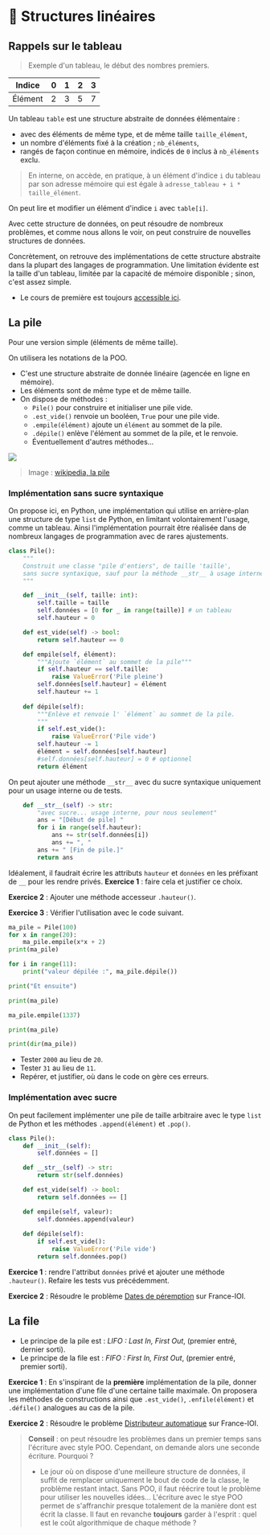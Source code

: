 # 🚛 Structures linéaires

## Rappels sur le tableau

> Exemple d'un tableau, le début des nombres premiers.

|Indice | $0$ | $1$ | $2$ | $3$ |
|-------|-----|-----|-----|-----|
|Élément| $2$ | $3$ | $5$ | $7$ |

Un tableau `table` est une structure abstraite de données élémentaire :
* avec des éléments de même type, et de même taille `taille_élément`,
* un nombre d'éléments fixé à la création ; `nb_éléments`,
* rangés de façon continue en mémoire, indicés de `0` inclus à `nb_éléments` exclu.

> En interne, on accède, en pratique, à un élément d'indice `i` du tableau par son adresse mémoire qui est égale à `adresse_tableau + i * taille_élément`.

On peut lire et modifier un élément d'indice `i` avec `table[i]`.

Avec cette structure de données, on peut résoudre de nombreux problèmes, et comme nous allons le voir, on peut construire de nouvelles structures de données.

Concrètement, on retrouve des implémentations de cette structure abstraite dans la plupart des langages de programmation. Une limitation évidente est la taille d'un tableau, limitée par la capacité de mémoire disponible ; sinon, c'est assez simple.

* Le cours de première est toujours [accessible ici](https://franckchambon.github.io/ClasseVirtuelle/NSI/nsi-accueil.html).

## La pile

Pour une version simple (éléments de même taille).

On utilisera les notations de la POO.

* C'est une structure abstraite de donnée linéaire (agencée en ligne en mémoire).
* Les éléments sont de même type et de même taille.
* On dispose de méthodes :
    * `Pile()` pour construire et initialiser une pile vide.
    * `.est_vide()` renvoie un booléen, `True` pour une pile vide.
    * `.empile(élément)` ajoute un `élément` au sommet de la pile.
    * `.dépile()` enlève l'élément au sommet de la pile, et le renvoie.
    * Éventuellement d'autres méthodes...

![](Stack_(data_structure)_LIFO.svg.png)
> Image : [wikipedia, la pile](https://fr.wikipedia.org/wiki/Pile_%28informatique%29)

### Implémentation sans sucre syntaxique

On propose ici, en Python, une implémentation qui utilise en arrière-plan une structure de type `list` de Python, en limitant volontairement l'usage, comme un tableau. Ainsi l'implémentation pourrait être réalisée dans de nombreux langages de programmation avec de rares ajustements.

```python
class Pile():
    """
    Construit une classe "pile d'entiers", de taille 'taille',
    sans sucre syntaxique, sauf pour la méthode __str__ à usage interne.
    """

    def __init__(self, taille: int):
        self.taille = taille
        self.données = [0 for _ in range(taille)] # un tableau
        self.hauteur = 0

    def est_vide(self) -> bool:
        return self.hauteur == 0

    def empile(self, élément):
        """Ajoute `élément` au sommet de la pile"""
        if self.hauteur == self.taille:
            raise ValueError('Pile pleine')
        self.données[self.hauteur] = élément
        self.hauteur += 1
    
    def dépile(self):
        """Enlève et renvoie l' `élément` au sommet de la pile.
        """
        if self.est_vide():
            raise ValueError('Pile vide')
        self.hauteur -= 1
        élément = self.données[self.hauteur]
        #self.données[self.hauteur] = 0 # optionnel
        return élément
```

On peut ajouter une méthode `__str__` avec du sucre syntaxique uniquement pour un usage interne ou de tests.

```python
    def __str__(self) -> str:
        "avec sucre... usage interne, pour nous seulement"
        ans = "[Début de pile] "
        for i in range(self.hauteur):
            ans += str(self.données[i])
            ans += ", "
        ans += " [Fin de pile.]"
        return ans
```

Idéalement, il faudrait écrire les attributs `hauteur` et `données` en les préfixant de `__` pour les rendre privés. **Exercice 1** : faire cela et justifier ce choix.

**Exercice 2** : Ajouter une méthode accesseur `.hauteur()`.

**Exercice 3** : Vérifier l'utilisation avec le code suivant.

```python
ma_pile = Pile(100)
for x in range(20):
    ma_pile.empile(x*x + 2)
print(ma_pile)

for i in range(11):
    print("valeur dépilée :", ma_pile.dépile())

print("Et ensuite")

print(ma_pile)

ma_pile.empile(1337)

print(ma_pile)

print(dir(ma_pile))
```

* Tester `2000` au lieu de `20`.
* Tester `31` au lieu de `11`.
* Repérer, et justifier, où dans le code on gère ces erreurs.


### Implémentation avec sucre
On peut facilement implémenter une pile de taille arbitraire avec le type `list` de Python et les méthodes `.append(élément)` et `.pop()`.

```python
class Pile():
    def __init__(self):
        self.données = []

    def __str__(self) -> str:
        return str(self.données)

    def est_vide(self) -> bool:
        return self.données == []

    def empile(self, valeur):
        self.données.append(valeur)
    
    def dépile(self):
        if self.est_vide():
            raise ValueError('Pile vide')
        return self.données.pop()
```

**Exercice 1** : rendre l'attribut `données` privé et ajouter une méthode `.hauteur()`.
Refaire les tests vus précédemment.

**Exercice 2** : Résoudre le problème [Dates de péremption](http://www.france-ioi.org/algo/task.php?idChapter=527&idTask=356) sur France-IOI.

## La file

* Le principe de la pile est : *LIFO : Last In, First Out*, (premier entré, dernier sorti).
* Le principe de la file est : *FIFO : First In, First Out*, (premier entré, premier sorti).

**Exercice 1** : En s'inspirant de la **première** implémentation de la pile, donner une implémentation d'une file d'une certaine taille maximale. On proposera les méthodes de constructions ainsi que `.est_vide()`, `.enfile(élément)` et `.défile()` analogues au cas de la pile.

**Exercice 2** : Résoudre le problème [Distributeur automatique](http://www.france-ioi.org/algo/task.php?idChapter=527&iOrder=2) sur France-IOI.


> **Conseil** : on peut résoudre les problèmes dans un premier temps sans l'écriture avec style POO. Cependant, on demande alors une seconde écriture. Pourquoi ?
> * Le jour où on dispose d'une meilleure structure de données, il suffit de remplacer uniquement le bout de code de la classe, le problème restant intact. Sans POO, il faut réécrire tout le problème pour utiliser les nouvelles idées... L'écriture avec le stye POO permet de s'affranchir presque totalement de la manière dont est écrit la classe. Il faut en revanche **toujours** garder à l'esprit : quel est le coût algorithmique de chaque méthode ?